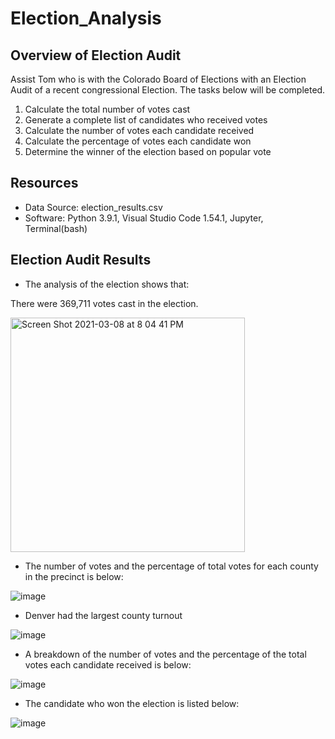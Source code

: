 # Election_Analysis

## Overview of Election Audit 

Assist Tom who is with the Colorado Board of Elections with an Election Audit of a recent congressional Election. The tasks below will be completed.

1. Calculate the total number of votes cast
2. Generate a complete list of candidates who received votes
3. Calculate the number of votes each candidate received
4. Calculate the percentage of votes each candidate won
5. Determine the winner of the election based on popular vote

## Resources 
- Data Source: election_results.csv
- Software: Python 3.9.1, Visual Studio Code 1.54.1, Jupyter, Terminal(bash)

## Election Audit Results

- The analysis of the election shows that:

There were 369,711 votes cast in the election.

<img width="375" alt="Screen Shot 2021-03-08 at 8 04 41 PM" src="https://user-images.githubusercontent.com/77358388/110402643-c3bf6380-8049-11eb-851f-0ee578f226a8.png">

- The number of votes and the percentage of total votes for each county in the precinct is below:

![image](https://user-images.githubusercontent.com/77358388/110650594-b066e200-8188-11eb-9133-82c830637b89.png)

- Denver had the largest county turnout

![image](https://user-images.githubusercontent.com/77358388/110650666-bd83d100-8188-11eb-91c2-ee9b9dfa97cd.png)

- A breakdown of the number of votes and the percentage of the total votes each candidate received is below:

![image](https://user-images.githubusercontent.com/77358388/110650954-ffad1280-8188-11eb-88df-9815ac45e56f.png)

- The candidate who won the election is listed below: 

![image](https://user-images.githubusercontent.com/77358388/110650998-0a67a780-8189-11eb-9e60-38adb878850d.png)




